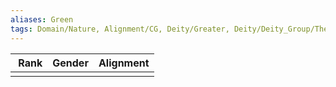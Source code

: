 ```yaml
---
aliases: Green
tags: Domain/Nature, Alignment/CG, Deity/Greater, Deity/Deity_Group/Thediac
---
```

| Rank | Gender | Alignment |
|:-:|:-:|:-:|
||||
